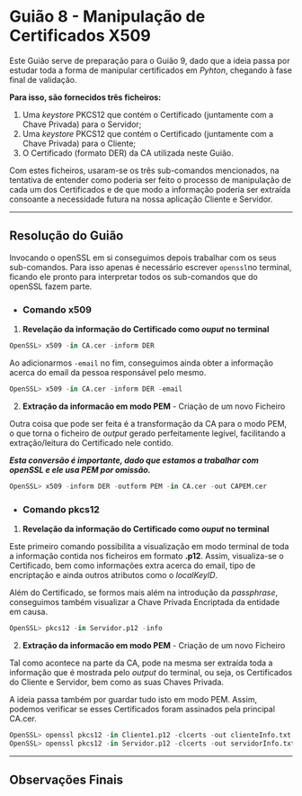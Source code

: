# Guião 8 -  Manipulação de Certificados X509

Este Guião serve de preparação para o Guião 9, dado que a ideia passa por estudar toda a forma de manipular certificados em *Pyhton*, chegando à fase final de validação. 

**Para isso, são fornecidos três ficheiros:**

1. Uma *keystore* PKCS12 que contém o Certificado (juntamente com a Chave Privada) para o Servidor;
2. Uma *keystore* PKCS12 que contém o Certificado (juntamente com a Chave Privada) para o Cliente;
3. O Certificado (formato DER) da CA utilizada neste Guião.

Com estes ficheiros, usaram-se os três sub-comandos mencionados, na tentativa de entender como poderia ser feito o processo de manipulação de cada um dos Certificados e de que modo a informação poderia ser extraída consoante a necessidade futura na nossa aplicação Cliente e Servidor.

---

## Resolução do Guião

Invocando o openSSL em si conseguimos depois trabalhar com os seus sub-comandos. Para isso apenas é necessário escrever ```openssl```no terminal, ficando ele pronto para interpretar todos os sub-comandos que do openSSL fazem parte.

- ### **Comando x509**

1. **Revelação da informação do Certificado como *ouput* no terminal**

```python
OpenSSL> x509 -in CA.cer -inform DER
```

Ao adicionarmos ```-email``` no fim, conseguimos ainda obter a informação acerca do email da pessoa responsável pelo mesmo.

```python
OpenSSL> x509 -in CA.cer -inform DER -email
```

2. **Extração da informacão em modo PEM** - Criação de um novo Ficheiro

Outra coisa que pode ser feita é a transformação da CA para o modo PEM, o que torna o ficheiro de *output* gerado perfeitamente legível, facilitando a extração/leitura do Certificado nele contido.

***Esta conversão é importante, dado que estamos a trabalhar com openSSL e ele usa PEM por omissão.***

```python
OpenSSL> x509 -inform DER -outform PEM -in CA.cer -out CAPEM.cer
```

- ### **Comando pkcs12**

1. **Revelação da informação do Certificado como *ouput* no terminal**

Este primeiro comando possibilita a visualização em modo terminal de toda a informação contida nos ficheiros em formato **.p12**. Assim, visualiza-se o Certificado, bem como informações extra acerca do email, tipo de encriptação e ainda outros atributos como o *localKeyID*.

Além do Certificado, se formos mais além na introdução da *passphrase*, conseguimos também visualizar a Chave Privada Encriptada da entidade em causa.

```python
OpenSSL> pkcs12 -in Servidor.p12 -info
```

2. **Extração da informacão em modo PEM** - Criação de um novo Ficheiro

Tal como acontece na parte da CA, pode na mesma ser extraída toda a informação que é mostrada pelo *output* do terminal, ou seja, os Certificados do Cliente e Servidor, bem como as suas Chaves Privada.

A ideia passa também por guardar tudo isto em modo PEM. Assim, podemos verificar se esses Certificados foram assinados pela principal CA.cer.

```python
OpenSSL> openssl pkcs12 -in Cliente1.p12 -clcerts -out clienteInfo.txt
OpenSSL> openssl pkcs12 -in Servidor.p12 -clcerts -out servidorInfo.txt
```

---

## Observações Finais